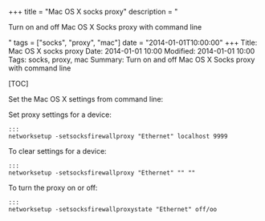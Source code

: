 +++
title = "Mac OS X socks proxy"
description = "<p>Turn on and off Mac OS X Socks proxy with command line</p>"
tags = ["socks", "proxy", "mac"]
date = "2014-01-01T10:00:00"
+++
Title: Mac OS X socks proxy
Date: 2014-01-01 10:00
Modified: 2014-01-01 10:00
Tags: socks, proxy, mac
Summary: Turn on and off Mac OS X Socks proxy with command line

[TOC]

Set the Mac OS X settings from command line:

Set proxy settings for a device:

    :::
    networksetup -setsocksfirewallproxy "Ethernet" localhost 9999

To clear settings for a device:

    :::
    networksetup -setsocksfirewallproxy "Ethernet" "" ""

To turn the proxy on or off:

    :::
    networksetup -setsocksfirewallproxystate "Ethernet" off/oo
